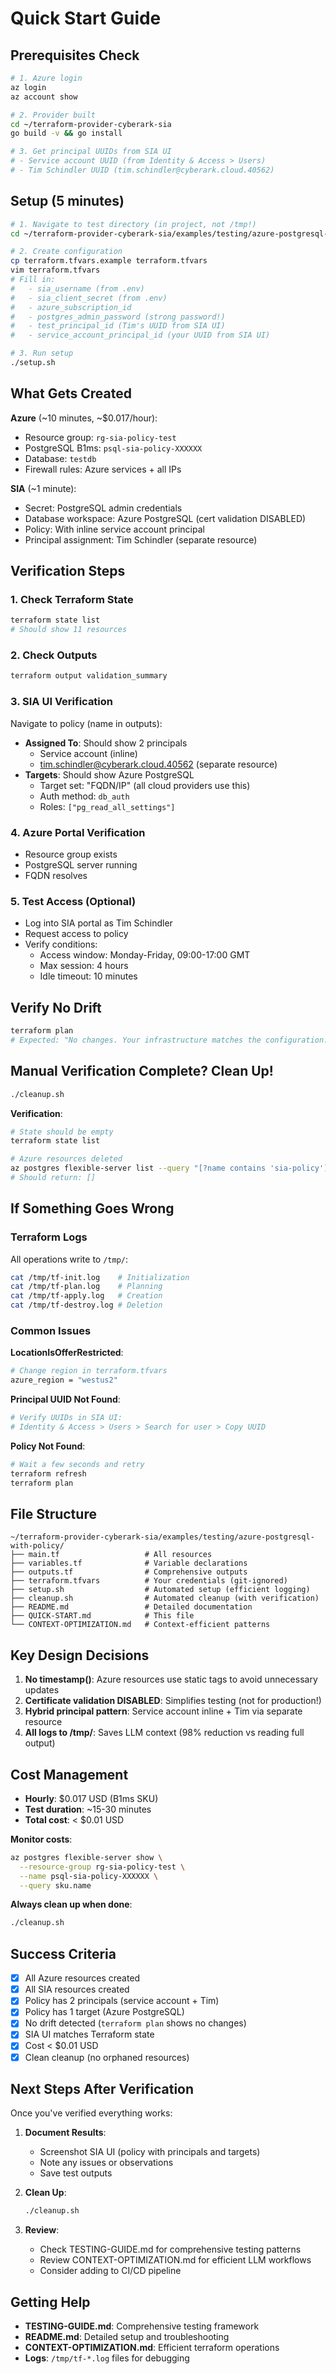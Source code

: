 # Quick Start Guide

## Prerequisites Check

```bash
# 1. Azure login
az login
az account show

# 2. Provider built
cd ~/terraform-provider-cyberark-sia
go build -v && go install

# 3. Get principal UUIDs from SIA UI
# - Service account UUID (from Identity & Access > Users)
# - Tim Schindler UUID (tim.schindler@cyberark.cloud.40562)
```

## Setup (5 minutes)

```bash
# 1. Navigate to test directory (in project, not /tmp!)
cd ~/terraform-provider-cyberark-sia/examples/testing/azure-postgresql-with-policy

# 2. Create configuration
cp terraform.tfvars.example terraform.tfvars
vim terraform.tfvars
# Fill in:
#   - sia_username (from .env)
#   - sia_client_secret (from .env)
#   - azure_subscription_id
#   - postgres_admin_password (strong password!)
#   - test_principal_id (Tim's UUID from SIA UI)
#   - service_account_principal_id (your UUID from SIA UI)

# 3. Run setup
./setup.sh
```

## What Gets Created

**Azure** (~10 minutes, ~$0.017/hour):
- Resource group: `rg-sia-policy-test`
- PostgreSQL B1ms: `psql-sia-policy-XXXXXX`
- Database: `testdb`
- Firewall rules: Azure services + all IPs

**SIA** (~1 minute):
- Secret: PostgreSQL admin credentials
- Database workspace: Azure PostgreSQL (cert validation DISABLED)
- Policy: With inline service account principal
- Principal assignment: Tim Schindler (separate resource)

## Verification Steps

### 1. Check Terraform State
```bash
terraform state list
# Should show 11 resources
```

### 2. Check Outputs
```bash
terraform output validation_summary
```

### 3. SIA UI Verification
Navigate to policy (name in outputs):
- **Assigned To**: Should show 2 principals
  * Service account (inline)
  * tim.schindler@cyberark.cloud.40562 (separate resource)
- **Targets**: Should show Azure PostgreSQL
  * Target set: "FQDN/IP" (all cloud providers use this)
  * Auth method: `db_auth`
  * Roles: `["pg_read_all_settings"]`

### 4. Azure Portal Verification
- Resource group exists
- PostgreSQL server running
- FQDN resolves

### 5. Test Access (Optional)
- Log into SIA portal as Tim Schindler
- Request access to policy
- Verify conditions:
  * Access window: Monday-Friday, 09:00-17:00 GMT
  * Max session: 4 hours
  * Idle timeout: 10 minutes

## Verify No Drift

```bash
terraform plan
# Expected: "No changes. Your infrastructure matches the configuration."
```

## Manual Verification Complete? Clean Up!

```bash
./cleanup.sh
```

**Verification**:
```bash
# State should be empty
terraform state list

# Azure resources deleted
az postgres flexible-server list --query "[?name contains 'sia-policy'].name"
# Should return: []
```

## If Something Goes Wrong

### Terraform Logs
All operations write to `/tmp/`:
```bash
cat /tmp/tf-init.log    # Initialization
cat /tmp/tf-plan.log    # Planning
cat /tmp/tf-apply.log   # Creation
cat /tmp/tf-destroy.log # Deletion
```

### Common Issues

**LocationIsOfferRestricted**:
```bash
# Change region in terraform.tfvars
azure_region = "westus2"
```

**Principal UUID Not Found**:
```bash
# Verify UUIDs in SIA UI:
# Identity & Access > Users > Search for user > Copy UUID
```

**Policy Not Found**:
```bash
# Wait a few seconds and retry
terraform refresh
terraform plan
```

## File Structure

```
~/terraform-provider-cyberark-sia/examples/testing/azure-postgresql-with-policy/
├── main.tf                   # All resources
├── variables.tf              # Variable declarations
├── outputs.tf                # Comprehensive outputs
├── terraform.tfvars          # Your credentials (git-ignored)
├── setup.sh                  # Automated setup (efficient logging)
├── cleanup.sh                # Automated cleanup (with verification)
├── README.md                 # Detailed documentation
├── QUICK-START.md            # This file
└── CONTEXT-OPTIMIZATION.md   # Context-efficient patterns
```

## Key Design Decisions

1. **No timestamp()**: Azure resources use static tags to avoid unnecessary updates
2. **Certificate validation DISABLED**: Simplifies testing (not for production!)
3. **Hybrid principal pattern**: Service account inline + Tim via separate resource
4. **All logs to /tmp/**: Saves LLM context (98% reduction vs reading full output)

## Cost Management

- **Hourly**: $0.017 USD (B1ms SKU)
- **Test duration**: ~15-30 minutes
- **Total cost**: < $0.01 USD

**Monitor costs**:
```bash
az postgres flexible-server show \
  --resource-group rg-sia-policy-test \
  --name psql-sia-policy-XXXXXX \
  --query sku.name
```

**Always clean up when done**:
```bash
./cleanup.sh
```

## Success Criteria

- [x] All Azure resources created
- [x] All SIA resources created
- [x] Policy has 2 principals (service account + Tim)
- [x] Policy has 1 target (Azure PostgreSQL)
- [x] No drift detected (`terraform plan` shows no changes)
- [x] SIA UI matches Terraform state
- [x] Cost < $0.01 USD
- [x] Clean cleanup (no orphaned resources)

## Next Steps After Verification

Once you've verified everything works:

1. **Document Results**:
   - Screenshot SIA UI (policy with principals and targets)
   - Note any issues or observations
   - Save test outputs

2. **Clean Up**:
   ```bash
   ./cleanup.sh
   ```

3. **Review**:
   - Check TESTING-GUIDE.md for comprehensive testing patterns
   - Review CONTEXT-OPTIMIZATION.md for efficient LLM workflows
   - Consider adding to CI/CD pipeline

## Getting Help

- **TESTING-GUIDE.md**: Comprehensive testing framework
- **README.md**: Detailed setup and troubleshooting
- **CONTEXT-OPTIMIZATION.md**: Efficient terraform operations
- **Logs**: `/tmp/tf-*.log` files for debugging
